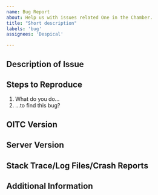 ```yaml
---
name: Bug Report
about: Help us with issues related One in the Chamber.
title: "Short description"
labels: 'bug'
assignees: 'Despical'

---
```


## Description of Issue
<!-- Please provide as much detail as possible. -->

## Steps to Reproduce
1. What do you do...
2. ...to find this bug?

## OITC Version
<!-- Self-explanatory. -->

## Server Version
<!-- Self-explanatory. -->

## Stack Trace/Log Files/Crash Reports
<!-- Any relevant log files. Drag and drop text files here to upload to GitHub directly, OR upload the complete contents to Pastebin. https://pastebin.com/ -->

<!-- **DO NOT directly copy and paste log contents OR stack trace here on GitHub.** -->

## Additional Information
<!-- Here goes any final remarks and everything else that might not fit in the previous sections. -->
